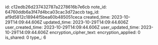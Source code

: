 id: c12edb26d237432787a2278616b7e6cb
note_id: 64760ddb6a3f47d4bca03cac3d72accb
tag_id: af9d5812c18944f5bea60b485051ceca
created_time: 2023-10-29T14:09:44.606Z
updated_time: 2023-10-29T14:09:44.606Z
user_created_time: 2023-10-29T14:09:44.606Z
user_updated_time: 2023-10-29T14:09:44.606Z
encryption_cipher_text: 
encryption_applied: 0
is_shared: 0
type_: 6